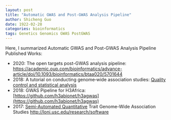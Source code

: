```yaml
---
layout: post
title: "Automatic GWAS and Post-GWAS Analysis Pipeline"
author: Shicheng Guo
date: 1922-02-28
categories: bioinformatics
tags: Genetics Genomics GWAS PostGWAS  
---
```


Here, I summarized Automatic GWAS and Post-GWAS Analysis Pipeline Published Works: 

* 2020: The open targets post-GWAS analysis pipeline: https://academic.oup.com/bioinformatics/advance-article/doi/10.1093/bioinformatics/btaa020/5701644
* 2018: A tutorial on conducting genome‐wide association studies: [Quality control and statistical analysis](https://www.ncbi.nlm.nih.gov/pmc/articles/PMC6001694/)
* 2018: GWAS Pipeline for H3Africa: [https://github.com/h3abionet/h3agwas](https://github.com/h3abionet/h3agwas)
* 2017: [Semi-Automated Quantitative](https://github.com/ini-bdds/saqt-gwas) Trait Genome-Wide Association Studies http://loni.usc.edu/research/software

